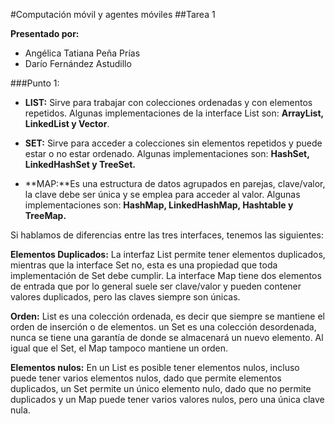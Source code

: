 #Computación móvil y agentes móviles ##Tarea 1 **Presentado por:*** Angélica Tatiana Peña Prías* Darío Fernández Astudillo ###Punto 1:* **LIST:** Sirve para trabajar con colecciones ordenadas y con elementos repetidos. Algunas implementaciones de la interface List son: **ArrayList, LinkedList y Vector**.* **SET:** Sirve para acceder a colecciones sin elementos repetidos y puede estar o no estar ordenado. Algunas implementaciones son: **HashSet, LinkedHashSet y TreeSet.*** **MAP:**Es una estructura de datos agrupados en parejas, clave/valor, la clave debe ser única y se emplea para acceder al valor. Algunas implementaciones son: **HashMap, LinkedHashMap, Hashtable y TreeMap.**Si hablamos de diferencias entre las tres interfaces, tenemos las siguientes:**Elementos Duplicados:** La interfaz List permite tener elementos duplicados, mientras que la interface Set no, esta es una propiedad que toda implementación de Set debe cumplir. La interface Map tiene dos elementos de entrada que por lo general suele ser clave/valor y pueden contener valores duplicados, pero las claves siempre son únicas.**Orden:** List es una colección ordenada, es decir que siempre se mantiene el orden de inserción o de elementos. un Set es una colección desordenada, nunca se tiene una garantía de donde se almacenará un nuevo elemento. Al igual que el Set, el Map tampoco mantiene un orden.**Elementos nulos:** En un List es posible tener elementos nulos, incluso puede tener varios elementos nulos, dado que permite elementos duplicados, un Set permite un único elemento nulo, dado que no permite duplicados y un Map puede tener varios valores nulos, pero una única clave nula.
